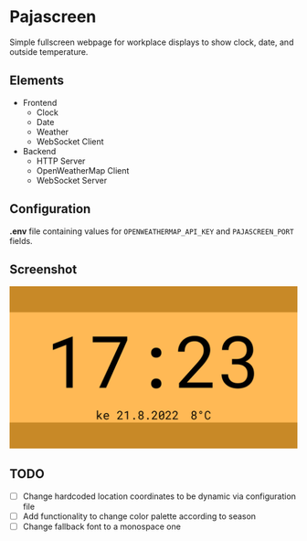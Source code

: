 # Pajascreen

Simple fullscreen webpage for workplace displays to show clock, date, and outside temperature.

## Elements
- Frontend
	- Clock
	- Date
	- Weather
	- WebSocket Client
- Backend
	- HTTP Server
	- OpenWeatherMap Client
	- WebSocket Server

## Configuration
**.env** file containing values for `OPENWEATHERMAP_API_KEY` and `PAJASCREEN_PORT` fields.

## Screenshot

![Demo of Pajascreen](assets/pajascreen-09-21_17-23-19.png)

## TODO
- [ ] Change hardcoded location coordinates to be dynamic via configuration file
- [ ] Add functionality to change color palette according to season
- [ ] Change fallback font to a monospace one